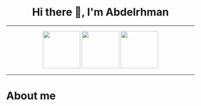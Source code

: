 <h1 align="center">Hi there 👋, I'm Abdelrhman</h1>

<hr>
<div id="header" align="center">
  <a href="https://media.giphy.com/media/ijEiXYEo9DBxm/giphy.gif"><img src="https://media.giphy.com/media/83oKRtNWRC3Z8LLWJn/giphy.gif" width=100 height=100></a>
  <a href="https://twitter.com/Abdel_Elnabwi"><img src="https://media.giphy.com/media/SMKiEh9WDO6ze/giphy.gif" width=100 height=100></a>
  <a href="https://www.linkedin.com/in/abdelrhman-s-ibrahim-67956622a/"><img src="https://media.giphy.com/media/tC6BeKjgXlWvIDLqie/giphy.gif" width=100 height=100></a>
  </div>
  <hr>
  <h1>About me<h1>
